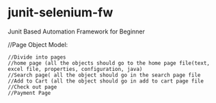 # junit-selenium-fw
Junit Based Automation Framework for Beginner

//Page Object Model:

    //Divide into pages
    //home page (all the objects should go to the home page file(text, excel file, properties, configuration, java)
    //Search page( all the object should go in the search page file
    //Add to Cart (all the object should go in add to cart page file
    //Check out page 
    //Payment Page